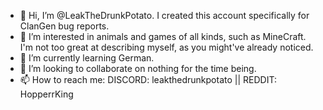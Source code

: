 - 👋 Hi, I’m @LeakTheDrunkPotato. I created this account specifically for ClanGen bug reports.
- 👀 I’m interested in animals and games of all kinds, such as MineCraft. I'm not too great at describing myself, as you might've already noticed.
- 🌱 I’m currently learning German.
- 💞️ I’m looking to collaborate on nothing for the time being.
- 📫 How to reach me: DISCORD: leakthedrunkpotato || REDDIT: HopperrKing

<!---
LeakTheDrunkPotato/LeakTheDrunkPotato is a ✨ special ✨ repository because its `README.md` (this file) appears on your GitHub profile.
You can click the Preview link to take a look at your changes.
--->
